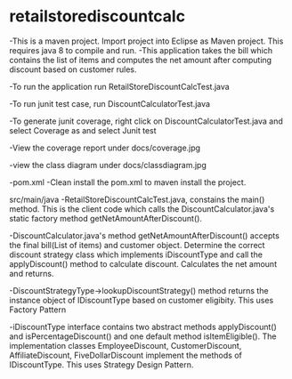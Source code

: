 # retailstorediscountcalc
-This is a maven project. Import project into Eclipse as Maven project. This requires java 8 to compile and run.
-This application takes the bill which contains the list of items and computes the net amount after computing discount based on customer rules.

-To run the application run RetailStoreDiscountCalcTest.java

-To run junit test case, run DiscountCalculatorTest.java

-To generate junit coverage, right click on DiscountCalculatorTest.java and select Coverage as and select Junit test

-View the coverage report under docs/coverage.jpg

-view the class diagram under docs/classdiagram.jpg


-pom.xml
-Clean install the pom.xml to maven install the project.

src/main/java
-RetailStoreDiscountCalcTest.java, constains the main() method. This is the client code which calls the DiscountCalculator.java's static factory method getNetAmountAfterDiscount().

-DiscountCalculator.java's method getNetAmountAfterDiscount() accepts the final bill(List of items) and customer object. Determine the correct discount strategy class which implements iDiscountType and call the applyDiscount() method to calculate discount. Calculates the net amount and returns.

-DiscountStrategyType->lookupDiscountStrategy() method returns the instance object of IDiscountType based on customer eligibity. This uses Factory Pattern

-iDiscountType interface contains two abstract methods applyDiscount() and isPercentageDiscount() and one default method isItemEligible(). The implementation classes EmployeeDiscount, CustomerDiscount, AffiliateDiscount, FiveDollarDiscount implement the methods of IDiscountType. This uses Strategy Design Pattern.

